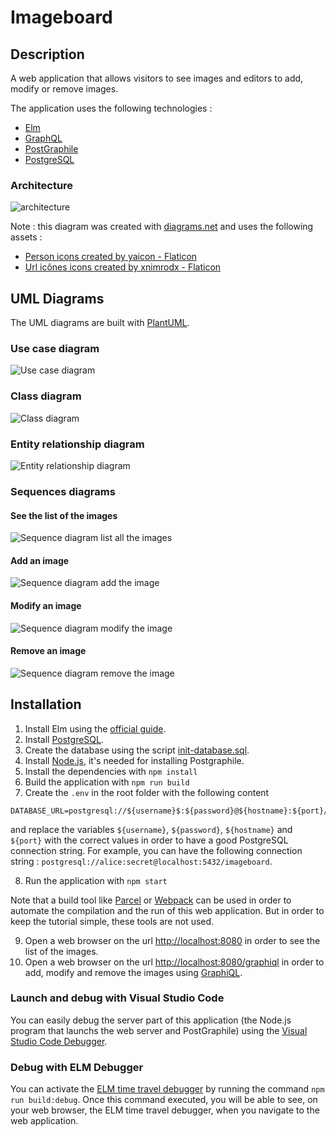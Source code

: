 # Imageboard

## Description

A web application that allows visitors to see images and editors to add, modify or remove images.

The application uses the following technologies :
- [Elm](https://elm-lang.org/)
- [GraphQL](https://graphql.org/)
- [PostGraphile](https://postgraphile.org/)
- [PostgreSQL](https://www.postgresql.org/)

### Architecture

![architecture](./docs/architecture.drawio.svg)

Note : this diagram was created with [diagrams.net](https://www.drawio.com/) and uses the following assets :
- [Person icons created by yaicon - Flaticon](https://www.flaticon.com/free-icons/person)
- [Url icônes icons created by xnimrodx - Flaticon](https://www.flaticon.com/free-icons/url)

## UML Diagrams

The UML diagrams are built with [PlantUML](https://plantuml.com/).

### Use case diagram

![Use case diagram](./docs/use-case-diagram.svg)

### Class diagram

![Class diagram](./docs/class-diagram.svg)

### Entity relationship diagram

![Entity relationship diagram](./docs/entity-relationship-diagram.svg)

### Sequences diagrams

#### See the list of the images

![Sequence diagram list all the images](./docs/sequence-diagram-list-images.svg)

#### Add an image

![Sequence diagram add the image](./docs/sequence-diagram-add-image.svg)

#### Modify an image

![Sequence diagram modify the image](./docs/sequence-diagram-modify-image.svg)

#### Remove an image

![Sequence diagram remove the image](./docs/sequence-diagram-remove-image.svg)

## Installation

1. Install Elm using the [official guide](https://guide.elm-lang.org/install/elm.html).
2. Install [PostgreSQL](https://www.postgresql.org/).
3. Create the database using the script [init-database.sql](./init-database.sql).
4. Install [Node.js](https://nodejs.org/), it's needed for installing Postgraphile.
5. Install the dependencies with `npm install`
6. Build the application with `npm run build`
7. Create the `.env` in the root folder with the following content
```
DATABASE_URL=postgresql://${username}$:${password}@${hostname}:${port}/imageboard
```
and replace the variables `${username}`, `${password}`, `${hostname}` and `${port}` with the correct values in order to have a good PostgreSQL connection string.
For example, you can have the following connection string : `postgresql://alice:secret@localhost:5432/imageboard`.

8. Run the application with `npm start`

Note that a build tool like [Parcel](https://parceljs.org/) or [Webpack](https://webpack.js.org/) can be used in order to automate the compilation and the run of this web application. But in order to keep the tutorial simple, these tools are not used.

9. Open a web browser on the url <http://localhost:8080> in order to see the list of the images.
10. Open a web browser on the url <http://localhost:8080/graphiql> in order to add, modify and remove the images using [GraphiQL](https://github.com/graphql/graphiql). 

### Launch and debug with Visual Studio Code

You can easily debug the server part of this application (the Node.js program that launchs the web server and PostGraphile) using the [Visual Studio Code Debugger](https://code.visualstudio.com/docs/debugtest/debugging).

### Debug with ELM Debugger

You can activate the [ELM time travel debugger](https://elm-lang.org/news/the-perfect-bug-report) by running the command `npm run build:debug`.
Once this command executed, you will be able to see, on your web browser, the ELM time travel debugger, when you navigate to the web application.
